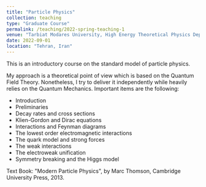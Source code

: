 ```yaml
---
title: "Particle Physics"
collection: teaching
type: "Graduate Course"
permalink: /teaching/2022-spring-teaching-1
venue: "Tarbiat Modares University, High Energy Theoretical Physics Department"
date: 2022-09-01
location: "Tehran, Iran"
---
```


This is an introductory course on the standard model of particle physics. 

My approach is a theoretical point of view which is based on the Quantum Field Theory. Nonetheless, I try to deliver it independently while heavily relies on the Quantum Mechanics. Important items are the following: 

- Introduction
- Preliminaries
- Decay rates and cross sections
- Klien-Gordon and Dirac equations
- Interactions and Feynman diagrams
- The lowest order electromagnetic interactions
- The quark model and strong forces
- The weak interactions
- The electroweak unification
- Symmetry breaking and the Higgs model

Text Book: "Modern Particle Physics", by Marc Thomson, Cambridge University Press, 2013.